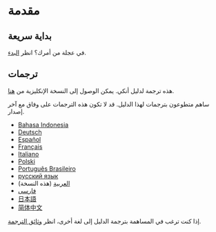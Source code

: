 # مقدمة

## بداية سريعة

في عجلة من أمرك؟ انظر [البدء](getting-started.md).

## ترجمات

هذه ترجمة لدليل أنكي. يمكن الوصول إلى النسخة الإنكليزية من [هنا](https://docs.ankiweb.net/).

ساهم متطوعون بترجمات لهذا الدليل. قد لا تكون هذه الترجمات على وفاق مع آخر إصدار.

- [Bahasa Indonesia](https://apps.ankiweb.net/docs/manual.id.html)
- [Deutsch](http://www.dennisproksch.de/anki)
- [Español](https://apps.ankiweb.net/docs/manual.es.html)
- [Français](https://apps.ankiweb.net/docs/manual.fr.html)
- [Italiano](https://web.archive.org/web/20160423223801/http://192.167.9.6/Anki_ITA/Manual_ITA.htm)
- [Polski](https://platynowy.github.io/anki-manual/)
- [Português Brasileiro](https://mizerablebr.github.io/anki-manual/)
- [русский язык](https://alexeygorelov.github.io/anki-manual-ru/)
- [العربية](https://abdnh.github.io/anki-manual/) (هذه النسخة)
- [فارسى](http://ankidroid.ir/anki.pdf)
- [日本語](http://wikiwiki.jp/rage2050/?FrontPage)
- [简体中文](http://www.ankichina.net/manual/anki/)

إذا كنت ترغب في المساهمة بترجمة الدليل إلى لغة أخرى، انظر [وثائق الترجمة](https://translating.ankiweb.net/anki/manual.html).
